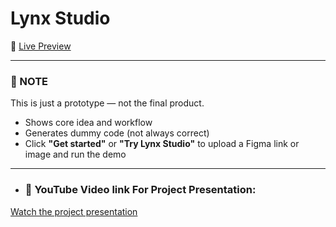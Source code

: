 # Lynx Studio

🔗 [Live Preview](https://lynx-studio.vercel.app)

---
### 📝 NOTE

This is just a prototype — not the final product.

- Shows core idea and workflow  
- Generates dummy code (not always correct)  
- Click **"Get started"** or **"Try Lynx Studio"** to upload a Figma link or image and run the demo

---
- ### 🎥 YouTube Video link For Project Presentation:

[Watch the project presentation]((https://youtu.be/Tu94Th68Xbw?si=9mL_W7k4ylyN3IiJ))

